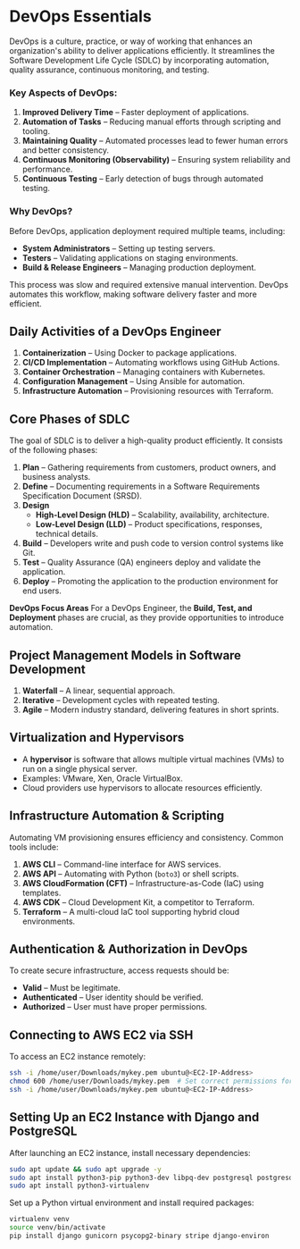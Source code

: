 # DevOps Essentials

DevOps is a culture, practice, or way of working that enhances an organization's ability to deliver applications efficiently. It streamlines the Software Development Life Cycle (SDLC) by incorporating automation, quality assurance, continuous monitoring, and testing.

### Key Aspects of DevOps:
1. **Improved Delivery Time** – Faster deployment of applications.
2. **Automation of Tasks** – Reducing manual efforts through scripting and tooling.
3. **Maintaining Quality** – Automated processes lead to fewer human errors and better consistency.
4. **Continuous Monitoring (Observability)** – Ensuring system reliability and performance.
5. **Continuous Testing** – Early detection of bugs through automated testing.

### Why DevOps?
Before DevOps, application deployment required multiple teams, including:
- **System Administrators** – Setting up testing servers.
- **Testers** – Validating applications on staging environments.
- **Build & Release Engineers** – Managing production deployment.

This process was slow and required extensive manual intervention. DevOps automates this workflow, making software delivery faster and more efficient.

## Daily Activities of a DevOps Engineer
1. **Containerization** – Using Docker to package applications.
2. **CI/CD Implementation** – Automating workflows using GitHub Actions.
3. **Container Orchestration** – Managing containers with Kubernetes.
4. **Configuration Management** – Using Ansible for automation.
5. **Infrastructure Automation** – Provisioning resources with Terraform.

## Core Phases of SDLC
The goal of SDLC is to deliver a high-quality product efficiently. It consists of the following phases:

1. **Plan** – Gathering requirements from customers, product owners, and business analysts.
2. **Define** – Documenting requirements in a Software Requirements Specification Document (SRSD).
3. **Design**
   - **High-Level Design (HLD)** – Scalability, availability, architecture.
   - **Low-Level Design (LLD)** – Product specifications, responses, technical details.
4. **Build** – Developers write and push code to version control systems like Git.
5. **Test** – Quality Assurance (QA) engineers deploy and validate the application.
6. **Deploy** – Promoting the application to the production environment for end users.

**DevOps Focus Areas**
For a DevOps Engineer, the **Build, Test, and Deployment** phases are crucial, as they provide opportunities to introduce automation.

## Project Management Models in Software Development
1. **Waterfall** – A linear, sequential approach.
2. **Iterative** – Development cycles with repeated testing.
3. **Agile** – Modern industry standard, delivering features in short sprints.

## Virtualization and Hypervisors
- A **hypervisor** is software that allows multiple virtual machines (VMs) to run on a single physical server.
- Examples: VMware, Xen, Oracle VirtualBox.
- Cloud providers use hypervisors to allocate resources efficiently.

## Infrastructure Automation & Scripting
Automating VM provisioning ensures efficiency and consistency. Common tools include:

1. **AWS CLI** – Command-line interface for AWS services.
2. **AWS API** – Automating with Python (`boto3`) or shell scripts.
3. **AWS CloudFormation (CFT)** – Infrastructure-as-Code (IaC) using templates.
4. **AWS CDK** – Cloud Development Kit, a competitor to Terraform.
5. **Terraform** – A multi-cloud IaC tool supporting hybrid cloud environments.

## Authentication & Authorization in DevOps
To create secure infrastructure, access requests should be:
- **Valid** – Must be legitimate.
- **Authenticated** – User identity should be verified.
- **Authorized** – User must have proper permissions.

## Connecting to AWS EC2 via SSH
To access an EC2 instance remotely:
```sh
ssh -i /home/user/Downloads/mykey.pem ubuntu@<EC2-IP-Address>
chmod 600 /home/user/Downloads/mykey.pem  # Set correct permissions for key file
ssh -i /home/user/Downloads/mykey.pem ubuntu@<EC2-IP-Address>
```

## Setting Up an EC2 Instance with Django and PostgreSQL
After launching an EC2 instance, install necessary dependencies:
```sh
sudo apt update && sudo apt upgrade -y
sudo apt install python3-pip python3-dev libpq-dev postgresql postgresql-contrib nginx curl
sudo apt install python3-virtualenv
```

Set up a Python virtual environment and install required packages:
```sh
virtualenv venv
source venv/bin/activate
pip install django gunicorn psycopg2-binary stripe django-environ
```

